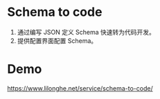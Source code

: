 # Schema to code
1. 通过编写 JSON 定义 Schema 快速转为代码开发。
2. 提供配置界面配置 Schema。

# Demo
<https://www.lilonghe.net/service/schema-to-code/>